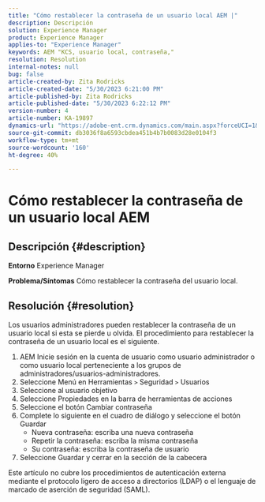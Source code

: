 ```yaml
---
title: "Cómo restablecer la contraseña de un usuario local AEM |"
description: Descripción
solution: Experience Manager
product: Experience Manager
applies-to: "Experience Manager"
keywords: AEM "KCS, usuario local, contraseña,"
resolution: Resolution
internal-notes: null
bug: false
article-created-by: Zita Rodricks
article-created-date: "5/30/2023 6:21:00 PM"
article-published-by: Zita Rodricks
article-published-date: "5/30/2023 6:22:12 PM"
version-number: 4
article-number: KA-19897
dynamics-url: "https://adobe-ent.crm.dynamics.com/main.aspx?forceUCI=1&pagetype=entityrecord&etn=knowledgearticle&id=1459ccb6-16ff-ed11-8f6e-6045bd006b25"
source-git-commit: db3036f8a6593cbdea451b4b7b0083d28e0104f3
workflow-type: tm+mt
source-wordcount: '160'
ht-degree: 40%

---
```


# Cómo restablecer la contraseña de un usuario local AEM

## Descripción {#description}

<b>Entorno</b>
Experience Manager


<b>Problema/Síntomas</b>
Cómo restablecer la contraseña del usuario local.




## Resolución {#resolution}


Los usuarios administradores pueden restablecer la contraseña de un usuario local si esta se pierde u olvida. El procedimiento para restablecer la contraseña de un usuario local es el siguiente.

1. AEM Inicie sesión en la cuenta de usuario como usuario administrador o como usuario local perteneciente a los grupos de administradores/usuarios-administradores.
2. Seleccione Menú en Herramientas `>` Seguridad `>`  Usuarios
3. Seleccione al usuario objetivo
4. Seleccione Propiedades en la barra de herramientas de acciones
5. Seleccione el botón Cambiar contraseña
6. Complete lo siguiente en el cuadro de diálogo y seleccione el botón Guardar
   - Nueva contraseña: escriba una nueva contraseña
   - Repetir la contraseña: escriba la misma contraseña
   - Su contraseña: escriba la contraseña de usuario
7. Seleccione Guardar y cerrar en la sección de la cabecera


Este artículo no cubre los procedimientos de autenticación externa mediante el protocolo ligero de acceso a directorios (LDAP) o el lenguaje de marcado de aserción de seguridad (SAML).
